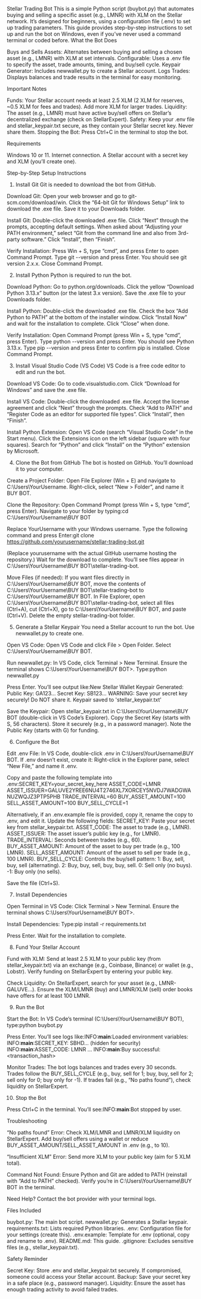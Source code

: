 Stellar Trading Bot
This is a simple Python script (buybot.py) that automates buying and selling a specific asset (e.g., LMNR) with XLM on the Stellar network. It’s designed for beginners, using a configuration file (.env) to set up trading parameters. This guide provides step-by-step instructions to set up and run the bot on Windows, even if you’ve never used a command terminal or coded before.
What the Bot Does

Buys and Sells Assets: Alternates between buying and selling a chosen asset (e.g., LMNR) with XLM at set intervals.
Configurable: Uses a .env file to specify the asset, trade amounts, timing, and buy/sell cycle.
Keypair Generator: Includes newwallet.py to create a Stellar account.
Logs Trades: Displays balances and trade results in the terminal for easy monitoring.

Important Notes

Funds: Your Stellar account needs at least 2.5 XLM (2 XLM for reserves, ~0.5 XLM for fees and trades). Add more XLM for larger trades.
Liquidity: The asset (e.g., LMNR) must have active buy/sell offers on Stellar’s decentralized exchange (check on StellarExpert).
Safety: Keep your .env file and stellar_keypair.txt secure, as they contain your Stellar secret key. Never share them.
Stopping the Bot: Press Ctrl+C in the terminal to stop the bot.

Requirements

Windows 10 or 11.
Internet connection.
A Stellar account with a secret key and XLM (you’ll create one).

Step-by-Step Setup Instructions
1. Install Git
Git is needed to download the bot from GitHub.

Download Git:
Open your web browser and go to git-scm.com/download/win.
Click the “64-bit Git for Windows Setup” link to download the .exe file.
Save it to your Downloads folder.


Install Git:
Double-click the downloaded .exe file.
Click “Next” through the prompts, accepting default settings.
When asked about “Adjusting your PATH environment,” select “Git from the command line and also from 3rd-party software.”
Click “Install”, then “Finish”.


Verify Installation:
Press Win + S, type “cmd”, and press Enter to open Command Prompt.
Type git --version and press Enter. You should see git version 2.x.x.
Close Command Prompt.



2. Install Python
Python is required to run the bot.

Download Python:
Go to python.org/downloads.
Click the yellow “Download Python 3.13.x” button (or the latest 3.x version).
Save the .exe file to your Downloads folder.


Install Python:
Double-click the downloaded .exe file.
Check the box “Add Python to PATH” at the bottom of the installer window.
Click “Install Now” and wait for the installation to complete.
Click “Close” when done.


Verify Installation:
Open Command Prompt (press Win + S, type “cmd”, press Enter).
Type python --version and press Enter. You should see Python 3.13.x.
Type pip --version and press Enter to confirm pip is installed.
Close Command Prompt.



3. Install Visual Studio Code (VS Code)
VS Code is a free code editor to edit and run the bot.

Download VS Code:
Go to code.visualstudio.com.
Click “Download for Windows” and save the .exe file.


Install VS Code:
Double-click the downloaded .exe file.
Accept the license agreement and click “Next” through the prompts.
Check “Add to PATH” and “Register Code as an editor for supported file types”.
Click “Install”, then “Finish”.


Install Python Extension:
Open VS Code (search “Visual Studio Code” in the Start menu).
Click the Extensions icon on the left sidebar (square with four squares).
Search for “Python” and click “Install” on the “Python” extension by Microsoft.



4. Clone the Bot from GitHub
The bot is hosted on GitHub. You’ll download it to your computer.

Create a Project Folder:
Open File Explorer (Win + E) and navigate to C:\Users\YourUsername.
Right-click, select “New > Folder”, and name it BUY BOT.


Clone the Repository:
Open Command Prompt (press Win + S, type “cmd”, press Enter).
Navigate to your folder by typing:cd C:\Users\YourUsername\BUY BOT

Replace YourUsername with your Windows username.
Type the following command and press Enter:git clone https://github.com/yourusername/stellar-trading-bot.git

(Replace yourusername with the actual GitHub username hosting the repository.)
Wait for the download to complete. You’ll see files appear in C:\Users\YourUsername\BUY BOT\stellar-trading-bot.


Move Files (if needed):
If you want files directly in C:\Users\YourUsername\BUY BOT, move the contents of C:\Users\YourUsername\BUY BOT\stellar-trading-bot to C:\Users\YourUsername\BUY BOT.
In File Explorer, open C:\Users\YourUsername\BUY BOT\stellar-trading-bot, select all files (Ctrl+A), cut (Ctrl+X), go to C:\Users\YourUsername\BUY BOT, and paste (Ctrl+V).
Delete the empty stellar-trading-bot folder.



5. Generate a Stellar Keypair
You need a Stellar account to run the bot. Use newwallet.py to create one.

Open VS Code:
Open VS Code and click File > Open Folder.
Select C:\Users\YourUsername\BUY BOT.


Run newwallet.py:
In VS Code, click Terminal > New Terminal.
Ensure the terminal shows C:\Users\YourUsername\BUY BOT>.
Type:python newwallet.py

Press Enter. You’ll see output like:New Stellar Wallet Keypair Generated:
Public Key: GA123...
Secret Key: SB123...
WARNING: Save your secret key securely! Do NOT share it.
Keypair saved to 'stellar_keypair.txt'




Save the Keypair:
Open stellar_keypair.txt in C:\Users\YourUsername\BUY BOT (double-click in VS Code’s Explorer).
Copy the Secret Key (starts with S, 56 characters).
Store it securely (e.g., in a password manager).
Note the Public Key (starts with G) for funding.



6. Configure the Bot

Edit .env File:
In VS Code, double-click .env in C:\Users\YourUsername\BUY BOT. If .env doesn’t exist, create it:
Right-click in the Explorer pane, select “New File,” and name it .env.


Copy and paste the following template into .env:SECRET_KEY=your_secret_key_here
ASSET_CODE=LMNR
ASSET_ISSUER=GALUVE2YREE6NU4T2746XL7XORCEY5NVDJ7WADGWANUZWQJZ3PTP5PHB
TRADE_INTERVAL=60
BUY_ASSET_AMOUNT=100
SELL_ASSET_AMOUNT=100
BUY_SELL_CYCLE=1


Alternatively, if an .env.example file is provided, copy it, rename the copy to .env, and edit it.
Update the following fields:
SECRET_KEY: Paste your secret key from stellar_keypair.txt.
ASSET_CODE: The asset to trade (e.g., LMNR).
ASSET_ISSUER: The asset issuer’s public key (e.g., for LMNR).
TRADE_INTERVAL: Seconds between trades (e.g., 60).
BUY_ASSET_AMOUNT: Amount of the asset to buy per trade (e.g., 100 LMNR).
SELL_ASSET_AMOUNT: Amount of the asset to sell per trade (e.g., 100 LMNR).
BUY_SELL_CYCLE: Controls the buy/sell pattern:
1: Buy, sell, buy, sell (alternating).
2: Buy, buy, sell, buy, buy, sell.
0: Sell only (no buys).
-1: Buy only (no sells).




Save the file (Ctrl+S).



7. Install Dependencies

Open Terminal in VS Code:
Click Terminal > New Terminal.
Ensure the terminal shows C:\Users\YourUsername\BUY BOT>.


Install Dependencies:
Type:pip install -r requirements.txt

Press Enter. Wait for the installation to complete.



8. Fund Your Stellar Account

Fund with XLM:
Send at least 2.5 XLM to your public key (from stellar_keypair.txt) via an exchange (e.g., Coinbase, Binance) or wallet (e.g., Lobstr).
Verify funding on StellarExpert by entering your public key.


Check Liquidity:
On StellarExpert, search for your asset (e.g., LMNR-GALUVE...).
Ensure the XLM/LMNR (buy) and LMNR/XLM (sell) order books have offers for at least 100 LMNR.



9. Run the Bot

Start the Bot:
In VS Code’s terminal (C:\Users\YourUsername\BUY BOT), type:python buybot.py

Press Enter. You’ll see logs like:INFO:__main__:Loaded environment variables:
INFO:__main__:SECRET_KEY: SBHD... (hidden for security)
INFO:__main__:ASSET_CODE: LMNR
...
INFO:__main__:Buy successful: <transaction_hash>




Monitor Trades:
The bot logs balances and trades every 30 seconds.
Trades follow the BUY_SELL_CYCLE (e.g., buy, sell for 1; buy, buy, sell for 2; sell only for 0; buy only for -1).
If trades fail (e.g., “No paths found”), check liquidity on StellarExpert.



10. Stop the Bot

Press Ctrl+C in the terminal. You’ll see:INFO:__main__:Bot stopped by user.



Troubleshooting

“No paths found” Error:
Check XLM/LMNR and LMNR/XLM liquidity on StellarExpert.
Add buy/sell offers using a wallet or reduce BUY_ASSET_AMOUNT/SELL_ASSET_AMOUNT in .env (e.g., to 10).


“Insufficient XLM” Error:
Send more XLM to your public key (aim for 5 XLM total).


Command Not Found:
Ensure Python and Git are added to PATH (reinstall with “Add to PATH” checked).
Verify you’re in C:\Users\YourUsername\BUY BOT in the terminal.


Need Help?
Contact the bot provider with your terminal logs.



Files Included

buybot.py: The main bot script.
newwallet.py: Generates a Stellar keypair.
requirements.txt: Lists required Python libraries.
.env: Configuration file for your settings (create this).
.env.example: Template for .env (optional, copy and rename to .env).
README.md: This guide.
.gitignore: Excludes sensitive files (e.g., stellar_keypair.txt).

Safety Reminder

Secret Key: Store .env and stellar_keypair.txt securely. If compromised, someone could access your Stellar account.
Backup: Save your secret key in a safe place (e.g., password manager).
Liquidity: Ensure the asset has enough trading activity to avoid failed trades.

